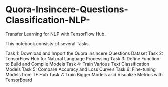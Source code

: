 # Quora-Insincere-Questions-Classification-NLP-
Transfer Learning for NLP with TensorFlow Hub.

This notebook consists of several Tasks.

Task 1: Download and Import the Quora Insincere Questions Dataset
Task 2: TensorFlow Hub for Natural Language Processing
Task 3: Define Function to Build and Compile Models
Task 4: Train Various Text Classification Models
Task 5: Compare Accuracy and Loss Curves
Task 6: Fine-tuning Models from TF Hub
Task 7: Train Bigger Models and Visualize Metrics with TensorBoard
